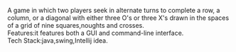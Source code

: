A game in which two players seek in alternate turns to complete a row, a column, or a diagonal with either three O's or three X's drawn in the spaces of a grid of nine squares,noughts and crosses.                                                                                                                                               
Features:it features both a GUI and command-line interface.                                                                                                               
Tech Stack:java,swing,Intellij idea.                                                                                                                                   
